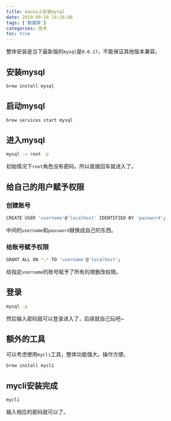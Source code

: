 ```yaml
---
title: macos上安装mysql
date: 2019-09-20 14:26:08
tags: ['数据库']
categories: 技术
toc: true
---
```


整体安装是当下最新版的`mysql`是`8.0.17`，不能保证其他版本兼容。

<!-- more -->

## 安装mysql

``` bash
brew install mysql
```

## 启动mysql

``` bash
brew services start mysql
```

## 进入mysql

``` bash
mysql -u root -p
```

初始情况下`root`角色没有密码，所以直接回车就进入了。

## 给自己的用户赋予权限

### 创建账号

``` bash
CREATE USER 'username'@'localhost' IDENTIFIED BY 'password';
```

中间的`username`和`password`替换成自己的东西。

### 给账号赋予权限

``` bash
GRANT ALL ON *.* TO 'username'@'localhost';
```

给指定`username`的账号赋予了所有的增删改权限。

## 登录

``` bash
mysql -p
```

然后输入密码就可以登录进入了，后续就自己玩吧~

## 额外的工具

可以考虑使用`mycli`工具，整体功能强大，操作方便。

``` bash
brew install mycli
```

## mycli安装完成

``` bash
mycli
```

输入相应的密码就可以了。
